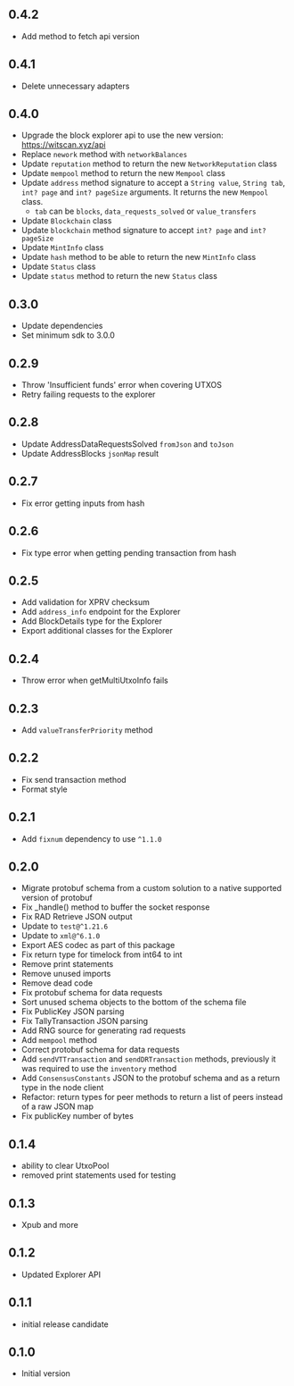 ## 0.4.2
- Add method to fetch api version

## 0.4.1
- Delete unnecessary adapters

## 0.4.0
- Upgrade the block explorer api to use the new version: https://witscan.xyz/api
- Replace `nework` method with `networkBalances`
- Update `reputation` method to return the new `NetworkReputation` class
- Update `mempool` method to return the new `Mempool` class
- Update `address` method signature to accept a `String value`, `String tab`, `int? page` and `int? pageSize` arguments. It returns the new `Mempool` class.
    - `tab` can be `blocks`, `data_requests_solved` or `value_transfers`
- Update `Blockchain` class
- Update `blockchain` method signature to accept `int? page` and `int? pageSize`
- Update `MintInfo` class
- Update `hash` method to be able to return the new `MintInfo` class
- Update `Status` class
- Update `status` method to return the new `Status` class

## 0.3.0
- Update dependencies
- Set minimum sdk to 3.0.0

## 0.2.9
- Throw 'Insufficient funds' error when covering UTXOS
- Retry failing requests to the explorer

## 0.2.8
- Update AddressDataRequestsSolved `fromJson` and `toJson`
- Update AddressBlocks `jsonMap` result

## 0.2.7
- Fix error getting inputs from hash

## 0.2.6
- Fix type error when getting pending transaction from hash

## 0.2.5
- Add validation for XPRV checksum
- Add `address_info` endpoint for the Explorer
- Add BlockDetails type for the Explorer
- Export additional classes for the Explorer

## 0.2.4
- Throw error when getMultiUtxoInfo fails

## 0.2.3
- Add `valueTransferPriority` method

## 0.2.2
- Fix send transaction method
- Format style

## 0.2.1
- Add `fixnum` dependency to use `^1.1.0`

## 0.2.0
- Migrate protobuf schema from a custom solution to a native supported version of protobuf
- Fix _handle() method to buffer the socket response
- Fix RAD Retrieve JSON output 
- Update to `test@^1.21.6` 
- Update to `xml@^6.1.0`
- Export AES codec as part of this package
- Fix return type for timelock from int64 to int
- Remove print statements
- Remove unused imports
- Remove dead code
- Fix protobuf schema for data requests
- Sort unused schema objects to the bottom of the schema file
- Fix PublicKey JSON parsing
- Fix TallyTransaction JSON parsing
- Add RNG source for generating rad requests
- Add `mempool` method
- Correct protobuf schema for data requests 
- Add `sendVTTransaction` and `sendDRTransaction` methods, previously it was required to use the `inventory` method
- Add `ConsensusConstants` JSON to the protobuf schema and as a return type in the node client
- Refactor: return types for peer methods to return a list of peers instead of a raw JSON map
- Fix publicKey number of bytes 

## 0.1.4
- ability to clear UtxoPool
- removed print statements used for testing

## 0.1.3
- Xpub and more

## 0.1.2
- Updated Explorer API

## 0.1.1
- initial release candidate 

## 0.1.0
- Initial version
